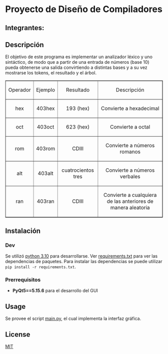 # Proyecto de Diseño de Compiladores

## Integrantes: 

## Descripción
El objetivo de este programa es implementar un analizador léxico y uno sintáctico, de modo que a partir de una entrada de números (base 10) pueda obtenerse una salida convirtiendo a distintas bases y a su vez mostrarse los tokens, el resultado y el árbol.

<table border="1">
    <tr>
        <td>
            <p align="center"><span>Operador</span> </p>
        </td>
        <td>
            <p align="center"><span>Ejemplo</span> </p>
        </td>
        <td>
            <p align="center"><span>Resultado</span> </p>
        </td>
        <td>
            <p align="center"><span>Descripción</span> </p>
        </td>
    </tr>
    <tr>
        <td>
            <p align="center"><span>hex</span> </p>
        </td>
        <td>
            <p align="center"><span>403hex</span> </p>
        </td>
        <td>
            <p align="center"><span>193 (hex)</span> </p>
        </td>
        <td>
            <p align="center"><span>Convierte a hexadecimal</span> </p>
        </td>
    </tr>
    <tr>
        <td>
            <p align="center"><span>oct</span> </p>
        </td>
        <td>
            <p align="center"><span>403oct</span> </p>
        </td>
        <td>
            <p align="center"><span>623 (hex)</span> </p>
        </td>
        <td>
            <p align="center"><span>Convierte a octal</span> </p>
        </td>
    </tr>
    <tr>
        <td>
            <p align="center"><span>rom</span> </p>
        </td>
        <td>
            <p align="center"><span>403rom</span> </p>
        </td>
        <td>
            <p align="center"><span>CDIII</span> </p>
        </td>
        <td>
            <p align="center"><span>Convierte a números romanos</span> </p>
        </td>
    </tr>
    <tr>
        <td>
            <p align="center"><span>alt</span> </p>
        </td>
        <td>
            <p align="center"><span>403alt</span> </p>
        </td>
        <td>
            <p align="center"><span>cuatrocientos tres</span></p>
        </td>
        <td>
            <p align="center"><span>Convierte a números verbales</span></p>
        </td>
    </tr>
    <tr>
        <td>
            <p align="center"><span>ran</span> </p>
        </td>
        <td>
            <p align="center"><span>403ran</span> </p>
        </td>
        <td>
            <p align="center"> <span>CDIII</span></p>
        </td>
        <td>
            <p align="center"><span>Convierte a cualquiera de las anteriores de manera aleatoria</span> </p>
        </td>
    </tr>
</table>

## Instalación

### Dev

Se utilizó [python 3.10](https://www.python.org/downloads/release/python-3100/) para desarrollarse. Ver [requirements.txt](requirements.txt) para ver las dependencias de paquetes.
Para instalar las dependencias se puede utilizar `pip install -r requirements.txt`.

### Prerrequisitos

* **PyQt5==5.15.6** para el desarrollo del GUI

## Usage

Se provee el script [main.py](main.py), el cual implementa la interfaz gráfica.

## License

[MIT](https://mit-license.org/)